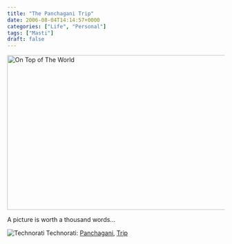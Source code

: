 ```yaml
---
title: "The Panchagani Trip"
date: 2006-08-04T14:14:57+0000
categories: ["Life", "Personal"]
tags: ["Masti"]
draft: false
---
```


<a href="http://rakeshkumar.wordpress.com/wp-content/uploads/2006/08/d8b8scd.jpg" class="imagelink" title="On Top of The World"><img src="http://rakeshkumar.wordpress.com/wp-content/uploads/2006/08/d8b8scd.jpg" alt="On Top of The World" height="358" width="524" /></a>

A picture is worth a thousand words...

<img src="http://rakeshkumar.wordpress.com/wp-content/uploads/2006/08/technorati.gif" alt="Technorati" /> Technorati: <a href="http://www.technorati.com/tags/Panchagani" rel="tag">Panchagani</a>, <a href="http://www.technorati.com/tags/Trip" rel="tag">Trip</a>